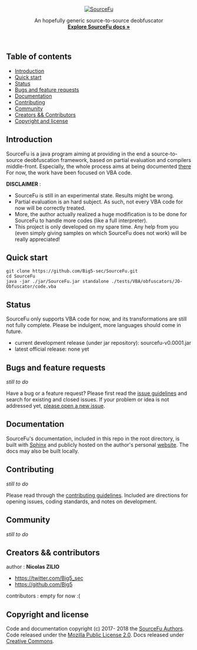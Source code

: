 <p align="center">
  <a href="https://imgbb.com/"><img src="https://image.ibb.co/hcUOxA/SourceFu.png" alt="SourceFu" border="0" /></a>

  <p align="center">
    An hopefully generic source-to-source deobfuscator
    <br>
    <a href="https://big5-security.com/sourcefu/"><strong>Explore SourceFu docs &raquo;</strong></a>
    <br>
  </p>
</p>

<br>

## Table of contents
- [Introduction](#introduction)
- [Quick start](#quick-start)
- [Status](#status)
- [Bugs and feature requests](#bugs-and-feature-requests)
- [Documentation](#documentation)
- [Contributing](#contributing)
- [Community](#community)
- [Creators && Contributors](#creators-contributors)
- [Copyright and license](#copyright-and-license)

## Introduction

SourceFu is a java program aiming at providing in the end a source-to-source deobfuscation framework, based on partial evaluation and compilers middle-front. Especially, the whole process aims at being documented [there](https://big5-security.com/sourcefu/functioning.html) For now, the work have been focused on VBA code. 

**DISCLAIMER** :

- SourceFu is still in an experimental state. Results might be wrong.
- Partial evaluation is an hard subject. As such, not every VBA code for now will be correctly treated.
- More, the author actually realized a huge modification is to be done for SourceFu to handle more codes (like a full interpreter).
- This project is only developed on my spare time. Any help from you (even simply giving samples on which SourceFu does not work) will be really appreciated!

## Quick start

```
git clone https://github.com/Big5-sec/SourceFu.git
cd SourceFu
java -jar ./jar/SourceFu.jar standalone ./tests/VBA/obfuscators/JO-Obfuscator/code.vba
```

## Status

SourceFu only supports VBA code for now, and its transformations are still not fully complete. Please be indulgent, more languages should come in future.

- current development release (under jar repository): sourcefu-v0.0001.jar
- latest official release: none yet


## Bugs and feature requests
*still to do*

Have a bug or a feature request? Please first read the [issue guidelines]() and search for existing and closed issues. If your problem or idea is not addressed yet, [please open a new issue]().


## Documentation

SourceFu's documentation, included in this repo in the root directory, is built with [Sphinx](http://www.sphinx-doc.org/en/master/) and publicly hosted on the author's personal [website](https://big5-security.com/sourcefu/). The docs may also be built locally.

## Contributing

*still to do*

Please read through the [contributing guidelines](). Included are directions for opening issues, coding standards, and notes on development.

## Community

*still to do*

## Creators && contributors

author : **Nicolas ZILIO**

- <https://twitter.com/Big5_sec>
- <https://github.com/Big5>


contributors :
  empty for now :( 

## Copyright and license

Code and documentation copyright (c) 2017- 2018 the [SourceFu Authors](#creators-contributors). Code released under the [Mozilla Public License 2.0](). Docs released under [Creative Commons]().
